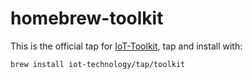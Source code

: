 # homebrew-toolkit

This is the official tap for [IoT-Toolkit](https://github.com/IoT-Technology/IoT-Toolkit), tap and install with:

```bash
brew install iot-technology/tap/toolkit
```